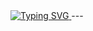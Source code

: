 

  <a href="https://github.com/DenverCoder1/readme-typing-svg" align="center">
     <img src="https://readme-typing-svg.demolab.com?font=Fira+Code&pause=1000&color=E2F733&width=700&lines=Ayo+kita+mulung+bareng!" alt="Typing SVG" />
  </a>
  ---
   

  
